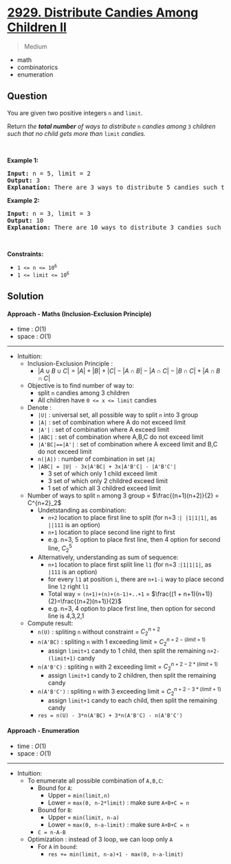 # [2929. Distribute Candies Among Children II](https://leetcode.com/problems/distribute-candies-among-children-ii)


> Medium

- math
- combinatorics
- enumeration



## Question


<p>You are given two positive integers <code>n</code> and <code>limit</code>.</p>

<p>Return <em>the <strong>total number</strong> of ways to distribute </em><code>n</code> <em>candies among </em><code>3</code><em> children such that no child gets more than </em><code>limit</code><em> candies.</em></p>

<p>&nbsp;</p>
<p><strong class="example">Example 1:</strong></p>

<pre>
<strong>Input:</strong> n = 5, limit = 2
<strong>Output:</strong> 3
<strong>Explanation:</strong> There are 3 ways to distribute 5 candies such that no child gets more than 2 candies: (1, 2, 2), (2, 1, 2) and (2, 2, 1).
</pre>

<p><strong class="example">Example 2:</strong></p>

<pre>
<strong>Input:</strong> n = 3, limit = 3
<strong>Output:</strong> 10
<strong>Explanation:</strong> There are 10 ways to distribute 3 candies such that no child gets more than 3 candies: (0, 0, 3), (0, 1, 2), (0, 2, 1), (0, 3, 0), (1, 0, 2), (1, 1, 1), (1, 2, 0), (2, 0, 1), (2, 1, 0) and (3, 0, 0).
</pre>

<p>&nbsp;</p>
<p><strong>Constraints:</strong></p>

<ul>
	<li><code>1 &lt;= n &lt;= 10<sup>6</sup></code></li>
	<li><code>1 &lt;= limit &lt;= 10<sup>6</sup></code></li>
</ul>



## Solution

#### Approach - Maths (Inclusion-Exclusion Principle)

- time  : $O(1)$
- space : $O(1)$

---

- Intuition:
	- Inclusion-Exclusion Principle : 
		- $|A \cup B \cup C| = |A| + |B| + |C| - |A \cap B| - |A \cap C| - |B \cap C| + |A \cap B \cap C|$
	- Objective is to find number of way to:
		- split `n` candies among 3 children
		- All children have `0 <= x <= limit` candies
	- Denote :
		- `|U|` : universal set, all possible way to split `n` into 3 group
		- `|A|` : set of combination where A do not exceed limit
        - `|A'|` : set of combination where A exceed limit
		- `|ABC|` : set of combination where A,B,C do not exceed limit
		- `|A'BC|==|A'|` : set of combination where A exceed limit and B,C do not exceed limit
		- `n(|A|)` : number of combination in set `|A|`
		- `|ABC| = |U| - 3x|A'BC| + 3x|A'B'C| - |A'B'C'|`
			- 3 set of which only 1 child exceed limit
			- 3 set of which only 2 childred exceed limit
			- 1 set of which all 3 childred exceed limit
	- Number of ways to split `n` among 3 group = $\frac{(n+1)(n+2)}{2} = C^{n+2}_2$
		- Undetstanding as combination:
			- `n+2` location to place first line to split (for n=3 :`| |1|1|1|`, as `||111` is an option)
    		- `n+1` location to place second line right to first
    		- e.g. n=3, 5 option to place first line, then 4 option for second line, $C^{5}_2$
		- Alternatively, understanding as sum of sequence:
			- `n+1` location to place first split line `l1` (for n=3 :`|1|1|1|`, as `|111` is an option)
			- for every `l1` at position `i`, there are `n+1-i` way to place second line `l2` right `l1`
			- Total way = `(n+1)+(n)+(n-1)+..+1` = $\frac{(1 + n+1)(n+1)}{2}=\frac{(n+2)(n+1)}{2}$
			- e.g. n=3, 4 option to place first line, then option for second line is 4,3,2,1
	- Compute result:
		- `n(U)` : spliting `n` without constraint = $C^{n+2}_2$
		- `n(A'BC)` : spliting `n` with 1 exceeding limit = $C^{n+2-(limit+1)}_2$
			- assign `limit+1` candy to 1 child, then split the remaining `n+2-(limit+1)` candy
		- `n(A'B'C)` : spliting `n` with 2 exceeding limit = $C^{n+2-2*(limit+1)}_2$
			- assign `limit+1` candy to 2 children, then split the remaining candy
		- `n(A'B'C')` : spliting `n` with 3 exceeding limit = $C^{n+2-3*(limit+1)}_2$
			- assign `limit+1` candy to each child, then split the remaining candy
		- `res = n(U) - 3*n(A'BC) + 3*n(A'B'C) - n(A'B'C')`

#### Approach - Enumeration

- time  : $O(1)$
- space : $O(1)$

---

- Intuition:
	- To enumerate all possible combination of `A,B,C`:
		- Bound for `A`:
			- Upper = `min(limit,n)`
			- Lower = `max(0, n-2*limit)` : make sure `A+B+C = n`
		- Bound for `B`:
			- Upper = `min(limit, n-a)`
			- Lower = `max(0, n-a-limit)` : make sure `A+B+C = n`
		- `C = n-A-B`
	- Optimization : instead of 3 loop, we can loop only `A`
		- For `A` in `bound`:
			- `res += min(limit, n-a)+1 - max(0, n-a-limit)`
